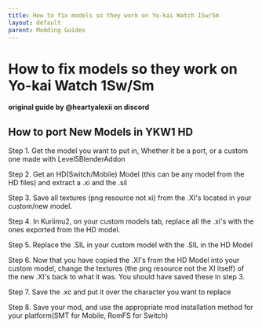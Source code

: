 ```yaml
---
title: How to fix models so they work on Yo-kai Watch 1Sw/Sm
layout: default
parent: Modding Guides
---
```


# How to fix models so they work on Yo-kai Watch 1Sw/Sm
**original guide by @heartyalexii on discord**

## How to port New Models in YKW1 HD


Step 1. 
Get the model you want to put in, Whether it be a port, or a custom one made with Level5BlenderAddon

Step 2. 
Get an HD(Switch/Mobile) Model (this can be any model from the HD files) and extract a .xi and the .sil

Step 3. 
Save all textures (png resource not xi) from the .XI's located in your custom/new model.

Step 4. 
In Kuriimu2, on your custom models tab, replace all the .xi's with the ones exported from the HD model.

Step 5. 
Replace the .SIL in your custom model with the .SIL in the HD Model

Step 6. 
Now that you have copied the .XI's from the HD Model into your custom model, change the textures (the png resource not the XI itself) of the new .XI's back to what it was. You should have saved these in step 3.

Step 7. 
Save the .xc and put it over the character you want to replace

Step 8. 
Save your mod, and use the appropriate mod installation method for your platform(SMT for Mobile, RomFS for Switch)
